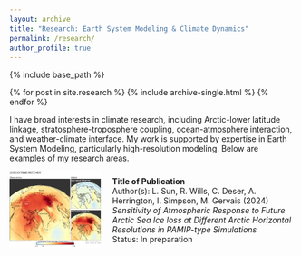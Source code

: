 ```yaml
---
layout: archive
title: "Research: Earth System Modeling & Climate Dynamics"
permalink: /research/
author_profile: true
---
```


{% include base_path %}


{% for post in site.research %}
  {% include archive-single.html %}
{% endfor %}

I have broad interests in climate research, including Arctic-lower latitude linkage, stratosphere-troposphere coupling, ocean-atmosphere interaction, and weather-climate interface. My work is supported by expertise in Earth System Modeling, particularly high-resolution modeling. Below are examples of my research areas.

<div style="display: flex; align-items: center; margin-bottom: 20px;">
  <div style="flex: 1; text-align: center; padding-right: 20px;">
    <img src="_research/01_PAMIP.jpg" alt="Figure 1" style="max-width: 100%; height: auto;">
  </div>
  <div style="flex: 2;">
    <strong>Title of Publication</strong><br>
    Author(s): L. Sun, R. Wills, C. Deser, A. Herrington, I. Simpson, M. Gervais (2024)<br>
    <em>Sensitivity of Atmospheric Response to Future Arctic Sea Ice loss at Different Arctic Horizontal Resolutions in PAMIP-type Simulations</em><br>
    Status: In preparation
  </div>
</div>
